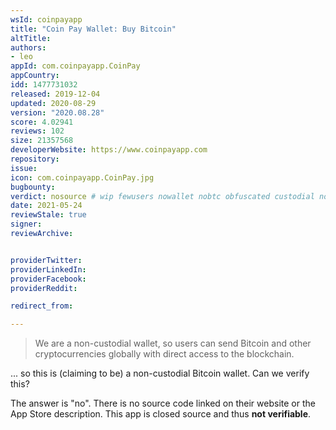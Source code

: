 ```yaml
---
wsId: coinpayapp
title: "Coin Pay Wallet: Buy Bitcoin"
altTitle: 
authors:
- leo
appId: com.coinpayapp.CoinPay
appCountry: 
idd: 1477731032
released: 2019-12-04
updated: 2020-08-29
version: "2020.08.28"
score: 4.02941
reviews: 102
size: 21357568
developerWebsite: https://www.coinpayapp.com
repository: 
issue: 
icon: com.coinpayapp.CoinPay.jpg
bugbounty: 
verdict: nosource # wip fewusers nowallet nobtc obfuscated custodial nosource nonverifiable reproducible bounty defunct
date: 2021-05-24
reviewStale: true
signer: 
reviewArchive:


providerTwitter: 
providerLinkedIn: 
providerFacebook: 
providerReddit: 

redirect_from:

---
```



> We are a non-custodial wallet, so users can send Bitcoin and other
  cryptocurrencies globally with direct access to the blockchain.

... so this is (claiming to be) a non-custodial Bitcoin wallet. Can we verify
this?

The answer is "no". There is no source code linked on their website or the App
Store description. This app is closed source and thus **not verifiable**.
